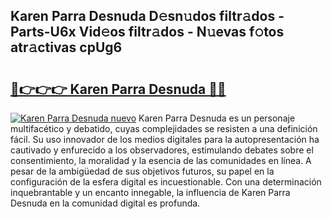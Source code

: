 ## Karen Parra Desnuda D𝚎sn𝚞dos filtr𝚊dos - Parts-U6x Vid𝚎os filtr𝚊dos - N𝚞evas f𝚘tos atr𝚊ctivas cpUg6

# <h2><a href="http://mbbeclo.tromn.icu/?c=Karen+Parra+Desnuda">🔗👉👉👉 Karen Parra Desnuda 🔗🔗</a></h2>

[![Karen Parra Desnuda nuevo](https://i.imgur.com/pEAQMta.gif)](http://mbbeclo.tromn.icu/?c=Karen+Parra+Desnuda)
Karen Parra Desnuda es un personaje multifacético y debatido, cuyas complejidades se resisten a una definición fácil.  Su uso innovador de los medios digitales para la autopresentación ha cautivado y enfurecido a los observadores, estimulando debates sobre el consentimiento, la moralidad y la esencia de las comunidades en línea. A pesar de la ambigüedad de sus objetivos futuros, su papel en la configuración de la esfera digital es incuestionable. Con una determinación inquebrantable y un encanto innegable, la influencia de Karen Parra Desnuda en la comunidad digital es profunda.
